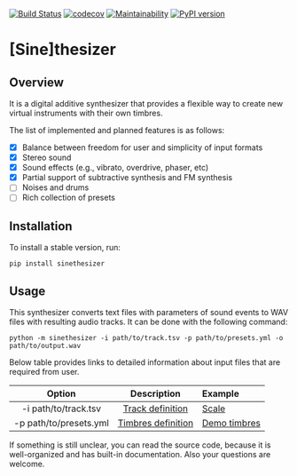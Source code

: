 [![Build Status](https://travis-ci.org/Nikolay-Lysenko/sinethesizer.svg?branch=master)](https://travis-ci.org/Nikolay-Lysenko/sinethesizer)
[![codecov](https://codecov.io/gh/Nikolay-Lysenko/sinethesizer/branch/master/graph/badge.svg)](https://codecov.io/gh/Nikolay-Lysenko/sinethesizer)
[![Maintainability](https://api.codeclimate.com/v1/badges/a43618b5f9454d01186c/maintainability)](https://codeclimate.com/github/Nikolay-Lysenko/sinethesizer/maintainability)
[![PyPI version](https://badge.fury.io/py/sinethesizer.svg)](https://badge.fury.io/py/sinethesizer)

# [Sine]thesizer

## Overview

It is a digital additive synthesizer that provides a flexible way to create new virtual instruments with their own timbres.

The list of implemented and planned features is as follows:
- [x] Balance between freedom for user and simplicity of input formats
- [x] Stereo sound
- [x] Sound effects (e.g., vibrato, overdrive, phaser, etc)
- [x] Partial support of subtractive synthesis and FM synthesis
- [ ] Noises and drums
- [ ] Rich collection of presets

## Installation

To install a stable version, run:
```
pip install sinethesizer
```

## Usage

This synthesizer converts text files with parameters of sound events to WAV files with resulting audio tracks. It can be done with the following command:
```
python -m sinethesizer -i path/to/track.tsv -p path/to/presets.yml -o path/to/output.wav
```

Below table provides links to detailed information about input files that are required from user.

Option | Description | Example
:----: | :---------: | :-----|
-i path/to/track.tsv | [Track definition](https://github.com/Nikolay-Lysenko/sinethesizer/blob/master/docs/track_definition.md) | [Scale](https://github.com/Nikolay-Lysenko/sinethesizer/blob/master/docs/examples/scale.tsv)
-p path/to/presets.yml | [Timbres definition](https://github.com/Nikolay-Lysenko/sinethesizer/blob/master/docs/timbres_creation.md) | [Demo timbres](https://github.com/Nikolay-Lysenko/sinethesizer/blob/master/presets/demo.yml)

If something is still unclear, you can read the source code, because it is well-organized and has built-in documentation. Also your questions are welcome.
